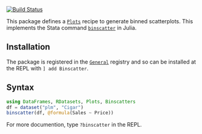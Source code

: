 [![Build Status](https://travis-ci.com/matthieugomez/Binscatters.jl.svg?branch=master)](https://travis-ci.com/matthieugomez/Binscatters.jl)


This package defines a [`Plots`](https://github.com/JuliaPlots/Plots.jl) recipe to generate binned scatterplots. This implements the Stata command [`binscatter`](https://github.com/michaelstepner/binscatter) in Julia.


## Installation
The package is registered in the [`General`](https://github.com/JuliaRegistries/General) registry and so can be installed at the REPL with `] add Binscatter`.

## Syntax
```julia
using DataFrames, RDatasets, Plots, Binscatters
df = dataset("plm", "Cigar")
binscatter(df, @formula(Sales ~ Price))
```
For more documention, type `?binscatter` in the REPL.